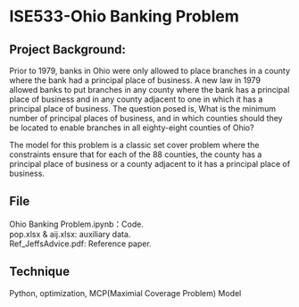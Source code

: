# ISE533-Ohio Banking Problem

## Project Background:
Prior to 1979, banks in Ohio were only allowed to place branches in a county where the bank had a principal place of business. A new law in 1979 allowed banks to put branches in any county where the bank has a principal place of business and in any county adjacent to one in which it has a principal place of business. The question posed is, What is the minimum number of principal places of business, and in which counties should they be located to enable branches in all eighty-eight counties of Ohio?

The model for this problem is a classic set cover problem where the constraints ensure that for each of the 88 counties, the county has a principal place of business or a county adjacent to it has a principal place of business.

## File
Ohio Banking Problem.ipynb：Code.   
pop.xlsx & aij.xlsx: auxiliary data.   
Ref_JeffsAdvice.pdf: Reference paper.

## Technique
Python, optimization, MCP(Maximial Coverage Problem) Model
